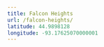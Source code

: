 ```yaml
---
title: Falcon Heights
url: /falcon-heights/
latitude: 44.9898128
longitude: -93.17625070000001
---
```

